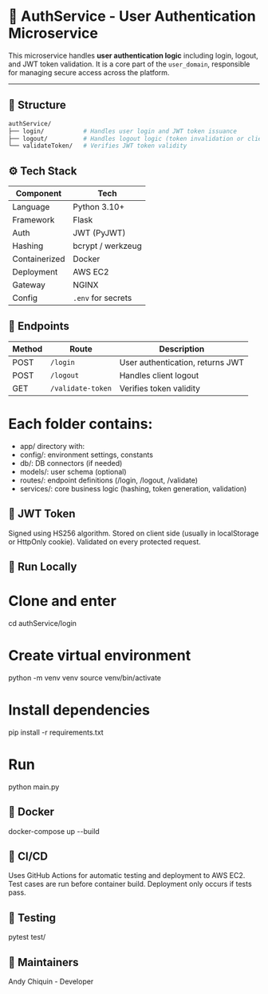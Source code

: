 # 🔐 AuthService - User Authentication Microservice

This microservice handles **user authentication logic** including login, logout, and JWT token validation. It is a core part of the `user_domain`, responsible for managing secure access across the platform.

---

## 🧩 Structure

```bash
authService/
├── login/           # Handles user login and JWT token issuance
├── logout/          # Handles logout logic (token invalidation or client-side)
└── validateToken/   # Verifies JWT token validity
```
## ⚙️ Tech Stack
| Component     | Tech               |
| ------------- | ------------------ |
| Language      | Python 3.10+       |
| Framework     | Flask              |
| Auth          | JWT (PyJWT)        |
| Hashing       | bcrypt / werkzeug  |
| Containerized | Docker             |
| Deployment    | AWS EC2            |
| Gateway       | NGINX              |
| Config        | `.env` for secrets |

## 📡 Endpoints
| Method | Route             | Description                      |
| ------ | ----------------- | -------------------------------- |
| POST   | `/login`          | User authentication, returns JWT |
| POST   | `/logout`         | Handles client logout            |
| GET    | `/validate-token` | Verifies token validity          |

# Each folder contains:

- app/ directory with:
- config/: environment settings, constants
- db/: DB connectors (if needed)
- models/: user schema (optional)
- routes/: endpoint definitions (/login, /logout, /validate)
- services/: core business logic (hashing, token generation, validation)

## 🔐 JWT Token
Signed using HS256 algorithm.
Stored on client side (usually in localStorage or HttpOnly cookie).
Validated on every protected request.

## 🚀 Run Locally
# Clone and enter
cd authService/login

# Create virtual environment
python -m venv venv
source venv/bin/activate

# Install dependencies
pip install -r requirements.txt

# Run
python main.py

## 🐳 Docker
docker-compose up --build

## 🔄 CI/CD
Uses GitHub Actions for automatic testing and deployment to AWS EC2.
Test cases are run before container build.
Deployment only occurs if tests pass.

## 🧪 Testing
pytest test/

## 🧠 Maintainers
Andy Chiquin - Developer 
